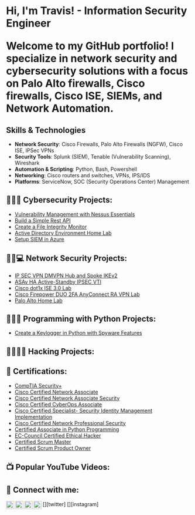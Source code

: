 <h1>Hi, I'm Travis! - Information Security Engineer

Welcome to my GitHub portfolio! I specialize in network security and cybersecurity solutions with a focus on Palo Alto firewalls, Cisco firewalls, Cisco ISE, SIEMs, and Network Automation. 
 </h1>

 ## Skills & Technologies

- **Network Security**: Cisco Firewalls, Palo Alto Firewalls (NGFW), Cisco ISE, IPSec VPNs
- **Security Tools**: Splunk (SIEM), Tenable (Vulnerability Scanning), Wireshark
- **Automation & Scripting**: Python, Bash, Powershell
- **Networking**: Cisco routers and switches, VPNs, IPS/IDS
- **Platforms**: ServiceNow, SOC (Security Operations Center) Management

<h2>👨‍💻🔐 Cybersecurity Projects:</h2>

- [Vulnerability Management with Nessus Essentials](https://github.com/cybertrav/VulnerabilityManagement-NessusEssentialsLab)
- [Build a Simple Rest API]()
- [Create a File Integrity Monitor]()
- [Active Directory Environment Home Lab](https://github.com/cybertrav/VulnerabilityManagement-NessusEssentialsLab)
- [Setup SIEM in Azure](https://github.com/cybertrav/Azure-Sentinel-Lab)


<h2>👨‍💻💻 Network Security Projects:</h2>

- [IP SEC VPN DMVPN Hub and Spoke IKEv2]()
- [ASAv HA Active-Standby IPSEC VTI]()
- [Cisco dot1x ISE 3.0 Lab]()
- [Cisco Firepower DUO 2FA AnyConnect RA VPN Lab]()
- [Palo Alto Home Lab]()

<h2>👨‍💻🐍 Programming with Python Projects:</h2>

- [Create a Keylogger in Python with Spyware Features]()


<h2>👨‍💻🐱‍👤 Hacking Projects:</h2>


<h2>📃 Certifications:</h2>

- [CompTIA Security+](https://www.credly.com/badges/221067b5-77d3-421f-a8e2-98b337c8140f/public_url)
- [Cisco Certified Network Associate](https://www.credly.com/badges/f65f5150-c011-4e0e-9fc3-9c0b3409ea9f/public_url)
- [Cisco Certified Network Associate Security](https://www.credly.com/badges/b7cd30a2-760f-49ce-b2ff-6d30f67ba10c/public_url)
- [Cisco Certified CyberOps Associate](https://www.credly.com/badges/158e46d7-bf70-4529-8b9a-cd3cfbf20d39/public_url)
- [Cisco Certified Specialist- Security Identity Management Implementation](https://www.credly.com/badges/76ec3e24-b033-4eb5-a718-1d94ae903c97/public_url)
- [Cisco Certified Network Professional Security](https://www.credly.com/badges/9ce0ccec-8a85-46a0-8618-cfbb740d7ac9/public_url)
- [Certified Associate in Python Programming](https://www.credly.com/badges/c9c148ba-371a-4b61-9061-7089d77ba79a/public_url)
- [EC-Council Certified Ethical Hacker](https://aspen.eccouncil.org/VerifyBadge?type=certification&a=YGbAiRll0Av6gwl01Eh6OWvyhgqmueYTvru6O4MEf48=)
- [Certified Scrum Master](https://bcert.me/sbqwcrzez)
- [Certified Scrum Product Owner](https://bcert.me/sbswmcywz)

<h2>📺 Popular YouTube Videos:</h2>


<h2> 🤳 Connect with me:</h2>

[<img align="left" alt="JoshMadakor | YouTube" width="22px" src="https://cdn.jsdelivr.net/npm/simple-icons@v3/icons/youtube.svg" />][youtube]
[<img align="left" alt="JoshMadakor | Twitter" width="22px" src="https://cdn.jsdelivr.net/npm/simple-icons@v3/icons/twitter.svg" />][twitter]
[<img align="left" alt="JoshMadakor | LinkedIn" width="22px" src="https://cdn.jsdelivr.net/npm/simple-icons@v3/icons/linkedin.svg" />][linkedin]
[<img align="left" alt="JoshMadakor | Instagram" width="22px" src="https://cdn.jsdelivr.net/npm/simple-icons@v3/icons/instagram.svg" />][instagram]

[youtube]: 
[instagram]: 
[linkedin]: https://www.linkedin.com/in/travwjohnson/

<!--
**joshmadakor1/joshmadakor1** is a ✨ _special_ ✨ repository because its `README.md` (this file) appears on your GitHub profile.

Here are some ideas to get you started:

- 🔭 I’m currently working on ...
- 🌱 I’m currently learning ...
- 👯 I’m looking to collaborate on ...
- 🤔 I’m looking for help with ...
- 💬 Ask me about ...
- 📫 How to reach me: ...
- 😄 Pronouns: ...
- ⚡ Fun fact: ...
-->
